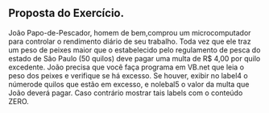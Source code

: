 ## Proposta do Exercício.

João Papo-de-Pescador, homem de bem,comprou um microcomputador para controlar o rendimento diário de seu trabalho. Toda vez que ele traz um peso de peixes maior que o estabelecido pelo regulamento de pesca do estado de São Paulo (50 quilos) deve pagar uma multa de R$ 4,00 por quilo excedente. João precisa que você faça programa em VB.net que leia o peso dos peixes e verifique se há excesso. Se houver, exibir no label4 o númerode quilos que estão em excesso, e nolebal5 o valor da multa que João  deverá  pagar.  Caso  contrário  mostrar  tais  labels  com  o  conteúdo ZERO.